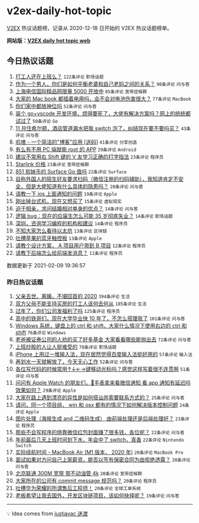 # v2ex-daily-hot-topic

[V2EX](https://www.v2ex.com/) 热议话题榜，记录从 2020-12-18 日开始的 V2EX 热议话题榜单。

**网站版：[V2EX daily hot topic web](https://realleonardo.github.io/v2ex-daily-hot-topic-web/)**

## 今日热议话题

<!-- TODAY BEGIN -->

1. [打工人还在上班么？](https://www.v2ex.com/t/752514) `122条评论` `职场话题`
1. [作为一个男人，你们是如何平衡老婆和自己老妈之间的关系？](https://www.v2ex.com/t/752516) `90条评论` `问与答`
1. [上海电信国际精品网限量 5000 开放中](https://www.v2ex.com/t/752583) `85条评论` `宽带症候群`
1. [大家的 Mac book 都插着电用吗，会不会对电池伤害很大？](https://www.v2ex.com/t/752528) `77条评论` `MacBook`
1. [你们家中都放神位吗](https://www.v2ex.com/t/752568) `52条评论` `问与答`
1. [装个 go+vscode 开发环境，烦得要死了，大佬有解决方案吗？网上的统统都试过了](https://www.v2ex.com/t/752555) `50条评论` `Go`
1. [11 月住希尔顿，酒店管道漏水把我 switch 泡了，纠结现在要不要吗买？](https://www.v2ex.com/t/752520) `43条评论` `问与答`
1. [叽喳 - 一个简洁的"博客"应用 [送码]](https://www.v2ex.com/t/752521) `41条评论` `分享创造`
1. [有么有不用 PC 端就能 root 的 APP](https://www.v2ex.com/t/752517) `29条评论` `Android`
1. [建议不常用右 Shift 键的 V 友学习正确的打字指法](https://www.v2ex.com/t/752598) `23条评论` `程序员`
1. [Starlink 价格](https://www.v2ex.com/t/752575) `23条评论` `宽带症候群`
1. [851 软妹币的 Surface Go 值吗](https://www.v2ex.com/t/752585) `22条评论` `Surface`
1. [自称外国人的陌生好友要求扫码（微信注册的扫码辅助），我知道肯定不安全，但是大佬知道有什么具体的隐患吗？](https://www.v2ex.com/t/752584) `20条评论` `问与答`
1. [请教一下 ios 上面通知的问题](https://www.v2ex.com/t/752527) `19条评论` `Apple`
1. [刚出掉台式机，现在又想买了](https://www.v2ex.com/t/752510) `15条评论` `虚拟现实`
1. [迫于相亲，求问结婚相对单身的优点？](https://www.v2ex.com/t/752674) `14条评论` `问与答`
1. [逻辑 bug：现在的应届生怎么可能 35 岁彻底失业？](https://www.v2ex.com/t/752593) `14条评论` `职场话题`
1. [深圳，咨询学习编程的机构和建议](https://www.v2ex.com/t/752537) `14条评论` `程序员`
1. [不知大家怎么看待以太坊](https://www.v2ex.com/t/752610) `13条评论` `区块链`
1. [吐槽苹果的蓝牙触控板](https://www.v2ex.com/t/752590) `13条评论` `Apple`
1. [请教个设计方案， A 项目用户带到 B 项目](https://www.v2ex.com/t/752615) `12条评论` `程序员`
1. [请教下后端怎么给前端发消息？](https://www.v2ex.com/t/752586) `11条评论` `程序员`

数据更新于 2021-02-09 19:36:57

<!-- TODAY END -->

### 昨日热议话题

<!-- YESTERDAY BEGIN -->

1. [父亲去世、离婚，不堪回首的 2020](https://www.v2ex.com/t/752315) `394条评论` `生活`
1. [双方父母不能支持买房的打工人该何去何从](https://www.v2ex.com/t/752259) `185条评论` `生活`
1. [过年了，你们公司发福利了吗](https://www.v2ex.com/t/752287) `125条评论` `程序员`
1. [高中的铁哥们，现在大学毕业快 10 年了，不怎么搭理我了](https://www.v2ex.com/t/752354) `101条评论` `问与答`
1. [Windows 系统，键盘上的 ctrl 和 shift，大家什么情况下使用右边的 ctrl 和 shift](https://www.v2ex.com/t/752294) `76条评论` `Windows`
1. [老爸被证券公司的人劝的买了好多基金,大家看看哪些能抛出去](https://www.v2ex.com/t/752265) `72条评论` `问与答`
1. [上班炒股的人让人挺难受的](https://www.v2ex.com/t/752241) `70条评论` `职场话题`
1. [iPhone 上用过一堆输入法，现在居然觉得百度输入法挺好用的](https://www.v2ex.com/t/752355) `57条评论` `输入法`
1. [再划水一天就解放了，今天无心工作](https://www.v2ex.com/t/752252) `52条评论` `问与答`
1. [各位写代码的时候常用↑↓←→键移动光标吗？感觉这样写着很不连贯啊](https://www.v2ex.com/t/752329) `51条评论` `问与答`
1. [问问有 Apple Watch 的朋友们，🍎️手表拿来看微信通知 看 app 通知有延迟吗 效果如何？](https://www.v2ex.com/t/752268) `29条评论` `Apple`
1. [大家在路上遇到漂亮的异性是如何搭讪并索要联系方式的？](https://www.v2ex.com/t/752420) `25条评论` `问与答`
1. [请问，同一个项目组， win 和 osx 都有的情况下如何解决版本控制问题](https://www.v2ex.com/t/752250) `24条评论` `Apple`
1. [图片处理（海报生成 and 二维码生成）,由前端处理还是后端处理好？](https://www.v2ex.com/t/752267) `23条评论` `程序员`
1. [那些不会写程序的倚靠微信红包封面赚了很多钱，各位呢？](https://www.v2ex.com/t/752310) `22条评论` `问与答`
1. [年前最后几天上班时间划下水，年会中了 switch，真香](https://www.v2ex.com/t/752243) `22条评论` `Nintendo Switch`
1. [实际续航时间 - MacBook Air (M1 版本， 2020 年)](https://www.v2ex.com/t/752425) `20条评论` `MacBook Pro`
1. [面试如果对方问自己上家薪资，能否以签有保密合同为由拒绝透露？](https://www.v2ex.com/t/752349) `20条评论` `问与答`
1. [北京联通 300M 宽带 带不动油管 4k](https://www.v2ex.com/t/752336) `20条评论` `宽带症候群`
1. [大家所在的公司有 commit message 规范吗？](https://www.v2ex.com/t/752319) `20条评论` `程序员`
1. [吐槽华为荣耀的所谓售后工程师！](https://www.v2ex.com/t/752278) `20条评论` `全球工单系统`
1. [老板希望让我去国外，开发区块链项目，该如何抉择呢？](https://www.v2ex.com/t/752488) `19条评论` `问与答`

<!-- YESTERDAY END -->

---

💡 Idea comes from [justjavac 迷渡](https://github.com/justjavac/)
